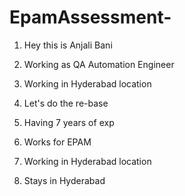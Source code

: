 # EpamAssessment-

1. Hey this is Anjali Bani

2. Working as QA Automation Engineer

3. Working in Hyderabad location

8. Let's do the re-base

3. Having 7 years of exp

4. Works for EPAM

5. Working in Hyderabad location

6. Stays in Hyderabad

